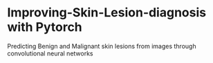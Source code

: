 # Improving-Skin-Lesion-diagnosis with Pytorch
Predicting Benign and Malignant skin lesions from images through convolutional neural networks
